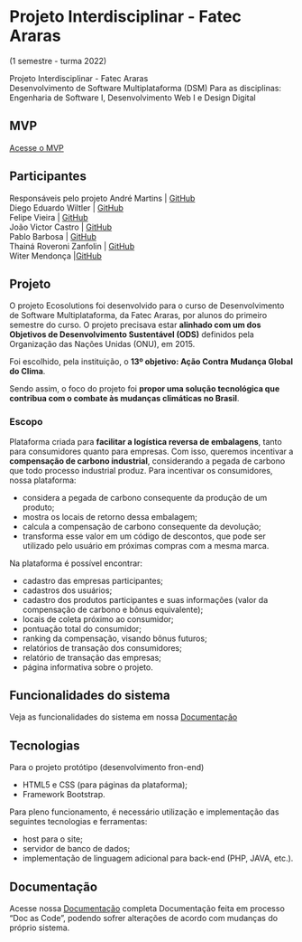 # Projeto Interdisciplinar - Fatec Araras 
(1 semestre - turma 2022)

Projeto Interdisciplinar - Fatec Araras   
Desenvolvimento de Software Multiplataforma (DSM) 
Para as disciplinas: Engenharia de Software I, Desenvolvimento Web I e Design Digital

## MVP
[Acesse o MVP](https://witermendonca.github.io/PI-Fatec/projetos/ecosolutions/index.html)

## Participantes
Responsáveis pelo projeto
André Martins | [GitHub](https://github.com/Andre520) <br>
Diego Eduardo Wiltler | [GitHub](https://github.com/Diego-Eduardo-Wiltler)<br>
Felipe Vieira | [GitHub](https://github.com/Felipe-Vieira-03)<br>
João Victor Castro | [GitHub](https://github.com/JoaoCaastro)<br>
Pablo Barbosa | [GitHub](https://github.com/Masterkingchefe)<br>
Thainá Roveroni Zanfolin | [GitHub](https://github.com/thainazanfolin)<br>
Witer Mendonça |[GitHub](https://github.com/witermendonca)<br>

## Projeto 
O projeto Ecosolutions foi desenvolvido para o curso de Desenvolvimento de Software Multiplataforma, da Fatec Araras, por alunos do primeiro semestre do curso. 
O projeto precisava estar **alinhado com um dos Objetivos de Desenvolvimento Sustentável (ODS)** definidos pela Organização das Nações Unidas (ONU), em 2015. 

Foi escolhido, pela instituição, o **13º objetivo: Ação Contra Mudança Global do Clima**. 

Sendo assim, o foco do projeto foi **propor uma solução tecnológica que contribua com o combate às mudanças climáticas no Brasil**.

### Escopo
Plataforma criada para **facilitar a logística reversa de embalagens**, tanto para consumidores quanto para empresas. 
Com isso, queremos incentivar a **compensação de carbono industrial**, considerando a pegada de carbono que todo processo industrial produz.
Para incentivar os consumidores, nossa plataforma:
* considera a pegada de carbono consequente da produção de um produto;
* mostra os locais de retorno dessa embalagem;
* calcula a compensação de carbono consequente da devolução;
* transforma esse valor em um código de descontos, que pode ser utilizado pelo usuário em próximas compras com a mesma marca. 

Na plataforma é possível encontrar:
* cadastro das empresas participantes;
* cadastros dos usuários;
* cadastro dos produtos participantes e suas informações (valor da compensação de carbono e bônus equivalente);
* locais de coleta próximo ao consumidor;
* pontuação total do consumidor;
* ranking da compensação, visando bônus futuros;
* relatórios de transação dos consumidores;
* relatório de transação das empresas;
* página informativa sobre o projeto.

## Funcionalidades do sistema
Veja as funcionalidades do sistema em nossa [Documentação](https://github.com/witermendonca/PI-Fatec/tree/main/projetos/documentacao)

## Tecnologias 
Para o projeto protótipo (desenvolvimento fron-end)
* HTML5 e CSS (para páginas da plataforma);
* Framework Bootstrap.

Para pleno funcionamento, é necessário utilização e implementação das seguintes tecnologias e ferramentas:
* host para o site;
* servidor de banco de dados;
* implementação de linguagem adicional para back-end (PHP, JAVA, etc.).

## Documentação
Acesse nossa [Documentação](https://github.com/witermendonca/PI-Fatec/tree/main/projetos/documentacao) completa
Documentação feita em processo “Doc as Code”, podendo sofrer alterações de acordo com mudanças do próprio sistema. 

